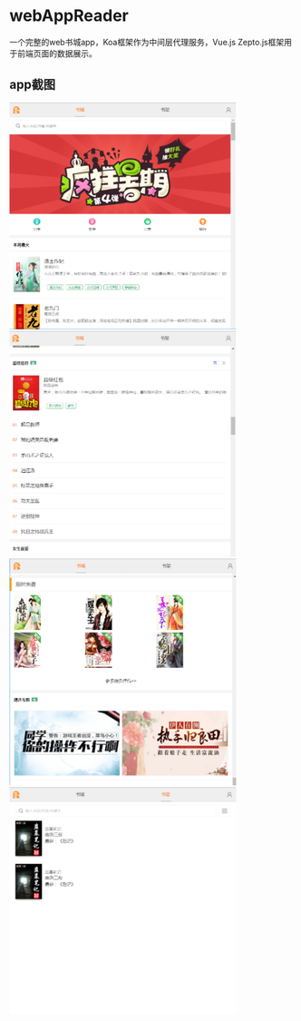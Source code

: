 # webAppReader
一个完整的web书城app，Koa框架作为中间层代理服务，Vue.js Zepto.js框架用于前端页面的数据展示。

## app截图

<img src="https://github.com/s2011great/webAppReader/blob/master/screenCut/1.PNG" width="400px">
<img src="https://github.com/s2011great/webAppReader/blob/master/screenCut/2.PNG" width="400px">
<img src="https://github.com/s2011great/webAppReader/blob/master/screenCut/3.PNG" width="400px">
<img src="https://github.com/s2011great/webAppReader/blob/master/screenCut/4.PNG" width="400px">